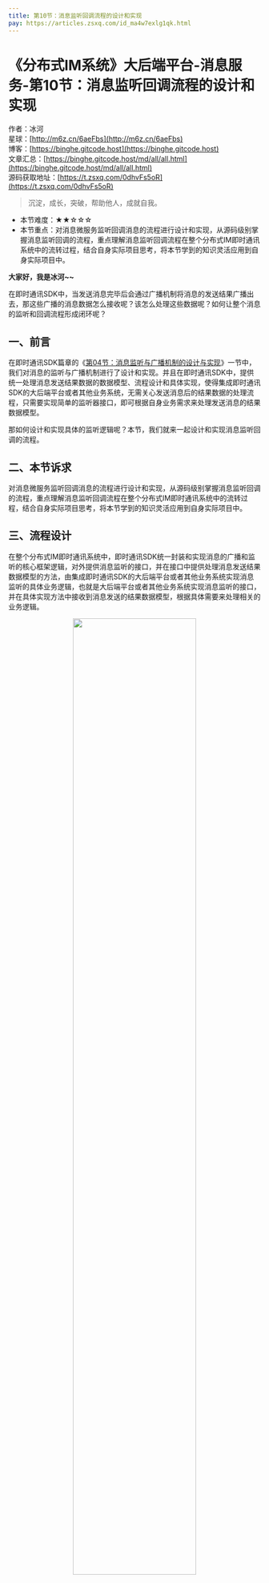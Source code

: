 ```yaml
---
title: 第10节：消息监听回调流程的设计和实现
pay: https://articles.zsxq.com/id_ma4w7exlg1qk.html
---
```


# 《分布式IM系统》大后端平台-消息服务-第10节：消息监听回调流程的设计和实现

作者：冰河
<br/>星球：[http://m6z.cn/6aeFbs](http://m6z.cn/6aeFbs)
<br/>博客：[https://binghe.gitcode.host](https://binghe.gitcode.host)
<br/>文章汇总：[https://binghe.gitcode.host/md/all/all.html](https://binghe.gitcode.host/md/all/all.html)
<br/>源码获取地址：[https://t.zsxq.com/0dhvFs5oR](https://t.zsxq.com/0dhvFs5oR)

> 沉淀，成长，突破，帮助他人，成就自我。

* 本节难度：★★☆☆☆
* 本节重点：对消息微服务监听回调消息的流程进行设计和实现，从源码级别掌握消息监听回调的流程，重点理解消息监听回调流程在整个分布式IM即时通讯系统中的流转过程，结合自身实际项目思考，将本节学到的知识灵活应用到自身实际项目中。

**大家好，我是冰河~~**

在即时通讯SDK中，当发送消息完毕后会通过广播机制将消息的发送结果广播出去，那这些广播的消息数据怎么接收呢？该怎么处理这些数据呢？如何让整个消息的监听和回调流程形成闭环呢？

## 一、前言

在即时通讯SDK篇章的《[第04节：消息监听与广播机制的设计与实现](https://articles.zsxq.com/id_almw6i45p8ve.html)》一节中，我们对消息的监听与广播机制进行了设计和实现。并且在即时通讯SDK中，提供统一处理消息发送结果数据的数据模型、流程设计和具体实现，使得集成即时通讯SDK的大后端平台或者其他业务系统，无需关心发送消息后的结果数据的处理流程，只需要实现简单的监听器接口，即可根据自身业务需求来处理发送消息的结果数据模型。

那如何设计和实现具体的监听逻辑呢？本节，我们就来一起设计和实现消息监听回调的流程。

## 二、本节诉求

对消息微服务监听回调消息的流程进行设计和实现，从源码级别掌握消息监听回调的流程，重点理解消息监听回调流程在整个分布式IM即时通讯系统中的流转过程，结合自身实际项目思考，将本节学到的知识灵活应用到自身实际项目中。

## 三、流程设计

在整个分布式IM即时通讯系统中，即时通讯SDK统一封装和实现消息的广播和监听的核心框架逻辑，对外提供消息监听的接口，并在接口中提供处理消息发送结果数据模型的方法，由集成即时通讯SDK的大后端平台或者其他业务系统实现消息监听的具体业务逻辑，也就是大后端平台或者其他业务系统实现消息监听的接口，并在具体实现方法中接收到消息发送的结果数据模型，根据具体需要来处理相关的业务逻辑。

<div align="center">
    <img src="https://binghe.gitcode.host/images/project/im/2023-12-25-001.png?raw=true" width="70%">
    <br/>
</div>

当即时通讯SDK发送消息并且需要回传结果数据时，会通过广播的方式来处理结果数据模型，同时，当即时通讯后端服务向用户终端发送消息后，会向消息中间件集群回传消息发送的结果数据，而即时通讯SDK接收到消息中间件集群中消息发送的结果数据，同样会通过广播的方式来处理结果数据模型，并且会在发送广播的方法中，调用监听器的方法来处理结果数据模型。

备注：上述描述来自：通讯SDK篇章的《[第04节：消息监听与广播机制的设计与实现](https://articles.zsxq.com/id_almw6i45p8ve.html)》一节。

接下来，我们就可以在消息微服务中实现具体的监听器，而不必关心即时通讯SDK中实现的具体逻辑。

## 查看完整文章

加入[冰河技术](http://m6z.cn/6aeFbs)知识星球，解锁完整技术文章与完整代码